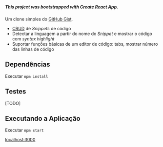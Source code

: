 ##### This project was bootstrapped with [Create React App](https://github.com/facebookincubator/create-react-app).

Um clone simples do [GitHub Gist](https://gist.github.com/).

- [CRUD](https://www.wikiwand.com/en/Create,_read,_update_and_delete) de _Snippets_ de código
- Detectar a linguagem a partir do nome do _Snippet_ e mostrar o código com _syntax highlight_
- Suportar funções básicas de um editor de código: tabs, mostrar número das linhas de código

## Dependências
Executar `npm install`
## Testes

[TODO]

## Executando a Aplicação
Executar `npm start`

[localhost:3000](localhost:3000)
